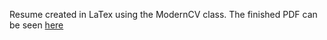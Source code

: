 Resume created in LaTex using the ModernCV class. The finished PDF can be seen [here](https://github.com/rzhou10/rzhou10.github.io/blob/master/pdfs/Resume.pdf)
